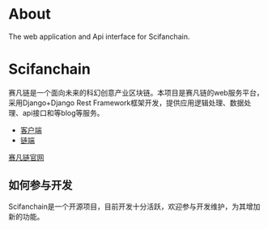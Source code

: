 # About
The web application and Api interface for Scifanchain.

# Scifanchain

赛凡链是一个面向未来的科幻创意产业区块链。本项目是赛凡链的web服务平台，采用Django+Django Rest Framework框架开发，提供应用逻辑处理、数据处理、api接口和等blog等服务。

- [客户端](https://github.com/scifanchain/client)
- [链端](https://github.com/scifanchain/node)

[赛凡链官网](https://scifanchain.com)

## 如何参与开发

Scifanchain是一个开源项目，目前开发十分活跃，欢迎参与开发维护，为其增加新的功能。
